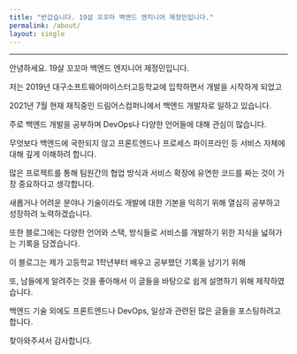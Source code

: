 ```yaml
---
title: "반갑습니다. 19살 꼬꼬마 백엔드 엔지니어 제정민입니다."
permalink: /about/
layout: single
---
```


---

안녕하세요. 19살 꼬꼬마 백엔드 엔지니어 제정민입니다.

저는 2019년 대구소프트웨어마이스터고등학교에 입학하면서 개발을 시작하게 되었고

2021년 7월 현재 재직중인 드림어스컴퍼니에서 백엔드 개발자로 일하고 있습니다.

주로 백엔드 개발을 공부하며 DevOps나 다양한 언어들에 대해 관심이 많습니다.

무엇보다 백엔드에 국한되지 않고 프론트엔드나 프로세스 파이프라인 등 서비스 자체에 대해 깊게 이해하려 합니다.

많은 프로젝트를 통해 팀원간의 협업 방식과 서비스 확장에 유연한 코드를 짜는 것이 가장 중요하다고 생각합니다.

새롭거나 어려운 분야나 기술이라도 개발에 대한 기본을 익히기 위해 열심히 공부하고 성장하려 노력하겠습니다.

또한 블로그에는 다양한 언어와 스택, 방식들로 서비스를 개발하기 위한 지식을 넓혀가는 기록을 담겠습니다.

이 블로그는 제가 고등학교 1학년부터 배우고 공부했던 기록을 남기기 위해

또, 남들에게 알려주는 것을 좋아해서 이 글들을 바탕으로 쉽게 설명하기 위해 제작하였습니다.

백엔드 기술 외에도 프론트엔드나 DevOps, 일상과 관련된 많은 글들을 포스팅하려고 합니다.

찾아와주셔서 감사합니다.





